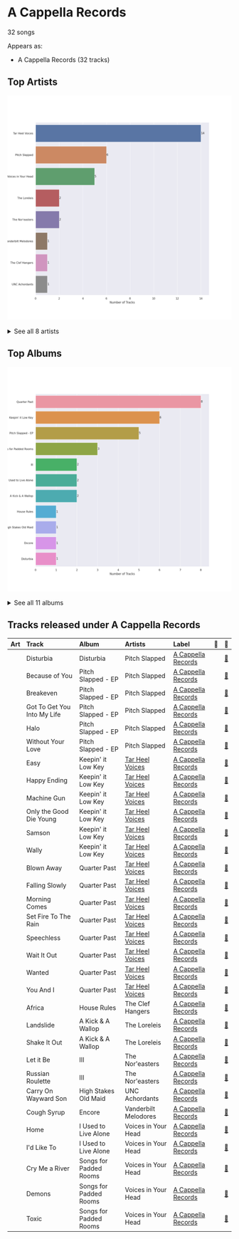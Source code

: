 # A Cappella Records

32 songs

Appears as:
- A Cappella Records (32 tracks)

## Top Artists

![Bar chart of top 8 artists](../images/labels/a_cappella_records/artists.png)


<details>
<summary>See all 8 artists</summary>

|   Number of Tracks | Art                                                                                              | Artist                                           | 🔗                                                           |
|-------------------:|:-------------------------------------------------------------------------------------------------|:-------------------------------------------------|:------------------------------------------------------------|
|                 14 | <img src="https://i.scdn.co/image/ab6761610000e5eb3a9c5b798300322d4bc698f0" alt="" width="50" /> | [Tar Heel Voices](../artists/tar_heel_voices.md) | [🔗](https://open.spotify.com/artist/1apO6pJsV1nwuF2K8sEsDo) |
|                  6 | <img src="https://i.scdn.co/image/ab6761610000e5eb616fc063b23c40fc8a91d885" alt="" width="50" /> | Pitch Slapped                                    | [🔗](https://open.spotify.com/artist/7EH7jldX62OIsU1yU1SWE7) |
|                  5 | <img src="https://i.scdn.co/image/ab6761610000e5eb935384f680f653b00bc04c26" alt="" width="50" /> | Voices in Your Head                              | [🔗](https://open.spotify.com/artist/44v8JgDySt9tkgfV3AWxBJ) |
|                  2 | <img src="https://i.scdn.co/image/ab6761610000e5eb68021119cbab353e2278d4a3" alt="" width="50" /> | The Loreleis                                     | [🔗](https://open.spotify.com/artist/1fqMjreaczGwFmdmG6AvJs) |
|                  2 | <img src="https://i.scdn.co/image/ab6761610000e5eb8c4a9d4a5f8004ad4d0195aa" alt="" width="50" /> | The Nor'easters                                  | [🔗](https://open.spotify.com/artist/1aLfVgwt8eBrpvHcutWmqe) |
|                  1 | <img src="https://i.scdn.co/image/ab6761610000e5eb8cb389217e22c8ecb1846122" alt="" width="50" /> | Vanderbilt Melodores                             | [🔗](https://open.spotify.com/artist/7HkF8fT7TZlrQsjSgWUEXN) |
|                  1 | <img src="https://i.scdn.co/image/ab6761610000e5eb22e5cea0be00de88a4269bb8" alt="" width="50" /> | The Clef Hangers                                 | [🔗](https://open.spotify.com/artist/5wUTXZIMX0mn6MzFA13qfO) |
|                  1 | <img src="https://i.scdn.co/image/ab6761610000e5eb28d2d9a97a89d4721c2917b2" alt="" width="50" /> | UNC Achordants                                   | [🔗](https://open.spotify.com/artist/1TzZMeOCs4TMYtzgohPMAr) |

</details>


## Top Albums

![Bar chart of top 11 albums in](../images/labels/a_cappella_records/albums.png)


<details>
<summary>See all 11 albums</summary>

|   Number of Tracks | Art                                                                                              | Album                  | 🔗                                                          |
|-------------------:|:-------------------------------------------------------------------------------------------------|:-----------------------|:-----------------------------------------------------------|
|                  8 | <img src="https://i.scdn.co/image/ab67616d0000b273987a99b436a78299e8dcb7dd" alt="" width="50" /> | Quarter Past           | [🔗](https://open.spotify.com/album/1pScBPjmT5w3s0BTgkdgJy) |
|                  6 | <img src="https://i.scdn.co/image/ab67616d0000b27371a67f8f5158f054b136bd8a" alt="" width="50" /> | Keepin' it Low Key     | [🔗](https://open.spotify.com/album/4EmdqB8w7gEONRX5QLypQZ) |
|                  5 | <img src="https://i.scdn.co/image/ab67616d0000b27381514ee26162b9fed3c39be7" alt="" width="50" /> | Pitch Slapped - EP     | [🔗](https://open.spotify.com/album/5I08qbUSg8f48kenQs7Tg6) |
|                  3 | <img src="https://i.scdn.co/image/ab67616d0000b273b7d3410c326df5c5af0179f6" alt="" width="50" /> | Songs for Padded Rooms | [🔗](https://open.spotify.com/album/0h3bmbpSuD01ha1k52E1uz) |
|                  2 | <img src="https://i.scdn.co/image/ab67616d0000b2734b16fad8fb09cff04b362139" alt="" width="50" /> | III                    | [🔗](https://open.spotify.com/album/3iFvXj07Frbs54rK9CzCIo) |
|                  2 | <img src="https://i.scdn.co/image/ab67616d0000b2735a1783df13795d2db2599c7e" alt="" width="50" /> | I Used to Live Alone   | [🔗](https://open.spotify.com/album/0AmRRsaQVm5noeAB6LF8yA) |
|                  2 | <img src="https://i.scdn.co/image/ab67616d0000b273ee681b6eddc77fd366693a84" alt="" width="50" /> | A Kick & A Wallop      | [🔗](https://open.spotify.com/album/5wnXtRvlemaPLxZFTpWtix) |
|                  1 | <img src="https://i.scdn.co/image/ab67616d0000b273707302925a3cb0f9dbcc23f8" alt="" width="50" /> | House Rules            | [🔗](https://open.spotify.com/album/1fHxE6WZL6ouusBW4h9nE4) |
|                  1 | <img src="https://i.scdn.co/image/ab67616d0000b273b6506a5b3e8f6bf816cbc118" alt="" width="50" /> | High Stakes Old Maid   | [🔗](https://open.spotify.com/album/6sg9WsK06H588Y5VOmwj37) |
|                  1 | <img src="https://i.scdn.co/image/ab67616d0000b2734c29cb8d443b45f43e78e9f5" alt="" width="50" /> | Encore                 | [🔗](https://open.spotify.com/album/1AN2Vv5PecNjJEmzys8Gru) |
|                  1 | <img src="https://i.scdn.co/image/ab67616d0000b273b412efc7cf36157f45463837" alt="" width="50" /> | Disturbia              | [🔗](https://open.spotify.com/album/3ypmasyBX16BmWt52owYaN) |

</details>


## Tracks released under A Cappella Records

| Art                                                                                              | Track                       | Album                  | Artists                                          | Label                                       | 💚   | 🔗                                                          |
|:-------------------------------------------------------------------------------------------------|:----------------------------|:-----------------------|:-------------------------------------------------|:--------------------------------------------|:----|:-----------------------------------------------------------|
| <img src="https://i.scdn.co/image/ab67616d0000b273b412efc7cf36157f45463837" alt="" width="50" /> | Disturbia                   | Disturbia              | Pitch Slapped                                    | [A Cappella Records](a_cappella_records.md) |     | [🔗](https://open.spotify.com/track/1KSw4qWE0rVho501q2bBgA) |
| <img src="https://i.scdn.co/image/ab67616d0000b27381514ee26162b9fed3c39be7" alt="" width="50" /> | Because of You              | Pitch Slapped - EP     | Pitch Slapped                                    | [A Cappella Records](a_cappella_records.md) |     | [🔗](https://open.spotify.com/track/4L94VtyGgK5iBnOEkS4vgP) |
| <img src="https://i.scdn.co/image/ab67616d0000b27381514ee26162b9fed3c39be7" alt="" width="50" /> | Breakeven                   | Pitch Slapped - EP     | Pitch Slapped                                    | [A Cappella Records](a_cappella_records.md) |     | [🔗](https://open.spotify.com/track/6VXLQHs49KvnSQXaPrCBQh) |
| <img src="https://i.scdn.co/image/ab67616d0000b27381514ee26162b9fed3c39be7" alt="" width="50" /> | Got To Get You Into My Life | Pitch Slapped - EP     | Pitch Slapped                                    | [A Cappella Records](a_cappella_records.md) |     | [🔗](https://open.spotify.com/track/3qBprB0ZTGZ9smH0YGgppn) |
| <img src="https://i.scdn.co/image/ab67616d0000b27381514ee26162b9fed3c39be7" alt="" width="50" /> | Halo                        | Pitch Slapped - EP     | Pitch Slapped                                    | [A Cappella Records](a_cappella_records.md) |     | [🔗](https://open.spotify.com/track/2iN8Dmoe6z5spepFbiJ3ld) |
| <img src="https://i.scdn.co/image/ab67616d0000b27381514ee26162b9fed3c39be7" alt="" width="50" /> | Without Your Love           | Pitch Slapped - EP     | Pitch Slapped                                    | [A Cappella Records](a_cappella_records.md) |     | [🔗](https://open.spotify.com/track/0L0hyvhKUB8zytGw8plT3l) |
| <img src="https://i.scdn.co/image/ab67616d0000b27371a67f8f5158f054b136bd8a" alt="" width="50" /> | Easy                        | Keepin' it Low Key     | [Tar Heel Voices](../artists/tar_heel_voices.md) | [A Cappella Records](a_cappella_records.md) |     | [🔗](https://open.spotify.com/track/37vwAtZv5XEbpg0uetfdcB) |
| <img src="https://i.scdn.co/image/ab67616d0000b27371a67f8f5158f054b136bd8a" alt="" width="50" /> | Happy Ending                | Keepin' it Low Key     | [Tar Heel Voices](../artists/tar_heel_voices.md) | [A Cappella Records](a_cappella_records.md) |     | [🔗](https://open.spotify.com/track/72bpNdFjmdbiLFGV1w92RY) |
| <img src="https://i.scdn.co/image/ab67616d0000b27371a67f8f5158f054b136bd8a" alt="" width="50" /> | Machine Gun                 | Keepin' it Low Key     | [Tar Heel Voices](../artists/tar_heel_voices.md) | [A Cappella Records](a_cappella_records.md) |     | [🔗](https://open.spotify.com/track/3p0txIEAiyVi0MBOd0AkmR) |
| <img src="https://i.scdn.co/image/ab67616d0000b27371a67f8f5158f054b136bd8a" alt="" width="50" /> | Only the Good Die Young     | Keepin' it Low Key     | [Tar Heel Voices](../artists/tar_heel_voices.md) | [A Cappella Records](a_cappella_records.md) |     | [🔗](https://open.spotify.com/track/3OERzUoUYTsAOarTBVQcMw) |
| <img src="https://i.scdn.co/image/ab67616d0000b27371a67f8f5158f054b136bd8a" alt="" width="50" /> | Samson                      | Keepin' it Low Key     | [Tar Heel Voices](../artists/tar_heel_voices.md) | [A Cappella Records](a_cappella_records.md) |     | [🔗](https://open.spotify.com/track/4GkzthA7aLCGzoP7vuZj7t) |
| <img src="https://i.scdn.co/image/ab67616d0000b27371a67f8f5158f054b136bd8a" alt="" width="50" /> | Wally                       | Keepin' it Low Key     | [Tar Heel Voices](../artists/tar_heel_voices.md) | [A Cappella Records](a_cappella_records.md) |     | [🔗](https://open.spotify.com/track/4dY5fF23LOemKIA9Q2uzxZ) |
| <img src="https://i.scdn.co/image/ab67616d0000b273987a99b436a78299e8dcb7dd" alt="" width="50" /> | Blown Away                  | Quarter Past           | [Tar Heel Voices](../artists/tar_heel_voices.md) | [A Cappella Records](a_cappella_records.md) |     | [🔗](https://open.spotify.com/track/0XWtfrs1Sh8Qm47OeMlCYN) |
| <img src="https://i.scdn.co/image/ab67616d0000b273987a99b436a78299e8dcb7dd" alt="" width="50" /> | Falling Slowly              | Quarter Past           | [Tar Heel Voices](../artists/tar_heel_voices.md) | [A Cappella Records](a_cappella_records.md) |     | [🔗](https://open.spotify.com/track/4tzF2kdCUtlbVpry6z9WPZ) |
| <img src="https://i.scdn.co/image/ab67616d0000b273987a99b436a78299e8dcb7dd" alt="" width="50" /> | Morning Comes               | Quarter Past           | [Tar Heel Voices](../artists/tar_heel_voices.md) | [A Cappella Records](a_cappella_records.md) |     | [🔗](https://open.spotify.com/track/1z0NSC0GZhulpwAGv6QcYN) |
| <img src="https://i.scdn.co/image/ab67616d0000b273987a99b436a78299e8dcb7dd" alt="" width="50" /> | Set Fire To The Rain        | Quarter Past           | [Tar Heel Voices](../artists/tar_heel_voices.md) | [A Cappella Records](a_cappella_records.md) |     | [🔗](https://open.spotify.com/track/6SMKwFe2OB1HOh1ZT8sOVq) |
| <img src="https://i.scdn.co/image/ab67616d0000b273987a99b436a78299e8dcb7dd" alt="" width="50" /> | Speechless                  | Quarter Past           | [Tar Heel Voices](../artists/tar_heel_voices.md) | [A Cappella Records](a_cappella_records.md) |     | [🔗](https://open.spotify.com/track/3ibXraWcKcHr3ga4PKRY05) |
| <img src="https://i.scdn.co/image/ab67616d0000b273987a99b436a78299e8dcb7dd" alt="" width="50" /> | Wait It Out                 | Quarter Past           | [Tar Heel Voices](../artists/tar_heel_voices.md) | [A Cappella Records](a_cappella_records.md) |     | [🔗](https://open.spotify.com/track/5jxyJeMudecYVsPXctn4dv) |
| <img src="https://i.scdn.co/image/ab67616d0000b273987a99b436a78299e8dcb7dd" alt="" width="50" /> | Wanted                      | Quarter Past           | [Tar Heel Voices](../artists/tar_heel_voices.md) | [A Cappella Records](a_cappella_records.md) |     | [🔗](https://open.spotify.com/track/0wfPw0MHPaMOt4Np1oCa0q) |
| <img src="https://i.scdn.co/image/ab67616d0000b273987a99b436a78299e8dcb7dd" alt="" width="50" /> | You And I                   | Quarter Past           | [Tar Heel Voices](../artists/tar_heel_voices.md) | [A Cappella Records](a_cappella_records.md) |     | [🔗](https://open.spotify.com/track/5L6yEBGz4rtApJ8PgY6kjl) |
| <img src="https://i.scdn.co/image/ab67616d0000b273707302925a3cb0f9dbcc23f8" alt="" width="50" /> | Africa                      | House Rules            | The Clef Hangers                                 | [A Cappella Records](a_cappella_records.md) |     | [🔗](https://open.spotify.com/track/2dmQFWn149bJXFMkaeArNo) |
| <img src="https://i.scdn.co/image/ab67616d0000b273ee681b6eddc77fd366693a84" alt="" width="50" /> | Landslide                   | A Kick & A Wallop      | The Loreleis                                     | [A Cappella Records](a_cappella_records.md) |     | [🔗](https://open.spotify.com/track/1gViYygDgkWPAH8q6WfsN0) |
| <img src="https://i.scdn.co/image/ab67616d0000b273ee681b6eddc77fd366693a84" alt="" width="50" /> | Shake It Out                | A Kick & A Wallop      | The Loreleis                                     | [A Cappella Records](a_cappella_records.md) |     | [🔗](https://open.spotify.com/track/2sDFmfPjYFy5MvFj1Gds02) |
| <img src="https://i.scdn.co/image/ab67616d0000b2734b16fad8fb09cff04b362139" alt="" width="50" /> | Let it Be                   | III                    | The Nor'easters                                  | [A Cappella Records](a_cappella_records.md) |     | [🔗](https://open.spotify.com/track/30Rw3kVSjTsxnjPsUl2ghS) |
| <img src="https://i.scdn.co/image/ab67616d0000b2734b16fad8fb09cff04b362139" alt="" width="50" /> | Russian Roulette            | III                    | The Nor'easters                                  | [A Cappella Records](a_cappella_records.md) |     | [🔗](https://open.spotify.com/track/3i9BAKZjmW9Fun0YnnnjR0) |
| <img src="https://i.scdn.co/image/ab67616d0000b273b6506a5b3e8f6bf816cbc118" alt="" width="50" /> | Carry On Wayward Son        | High Stakes Old Maid   | UNC Achordants                                   | [A Cappella Records](a_cappella_records.md) |     | [🔗](https://open.spotify.com/track/20F6HiYBShG2uKe6eyX6JB) |
| <img src="https://i.scdn.co/image/ab67616d0000b2734c29cb8d443b45f43e78e9f5" alt="" width="50" /> | Cough Syrup                 | Encore                 | Vanderbilt Melodores                             | [A Cappella Records](a_cappella_records.md) |     | [🔗](https://open.spotify.com/track/4Wzi8j1QMFE10SDbe2r1VB) |
| <img src="https://i.scdn.co/image/ab67616d0000b2735a1783df13795d2db2599c7e" alt="" width="50" /> | Home                        | I Used to Live Alone   | Voices in Your Head                              | [A Cappella Records](a_cappella_records.md) |     | [🔗](https://open.spotify.com/track/4NUlXRw52KIz9bQ58S4oYu) |
| <img src="https://i.scdn.co/image/ab67616d0000b2735a1783df13795d2db2599c7e" alt="" width="50" /> | I'd Like To                 | I Used to Live Alone   | Voices in Your Head                              | [A Cappella Records](a_cappella_records.md) |     | [🔗](https://open.spotify.com/track/3VPjsDRsPu26BK1cUYQYz6) |
| <img src="https://i.scdn.co/image/ab67616d0000b273b7d3410c326df5c5af0179f6" alt="" width="50" /> | Cry Me a River              | Songs for Padded Rooms | Voices in Your Head                              | [A Cappella Records](a_cappella_records.md) |     | [🔗](https://open.spotify.com/track/7j2UXGaBVzCGe1zJ795Mv8) |
| <img src="https://i.scdn.co/image/ab67616d0000b273b7d3410c326df5c5af0179f6" alt="" width="50" /> | Demons                      | Songs for Padded Rooms | Voices in Your Head                              | [A Cappella Records](a_cappella_records.md) |     | [🔗](https://open.spotify.com/track/3LSZijFefbFNrSC4bVitOO) |
| <img src="https://i.scdn.co/image/ab67616d0000b273b7d3410c326df5c5af0179f6" alt="" width="50" /> | Toxic                       | Songs for Padded Rooms | Voices in Your Head                              | [A Cappella Records](a_cappella_records.md) |     | [🔗](https://open.spotify.com/track/2crmVN1l4kgyGwlABJSFoS) |
